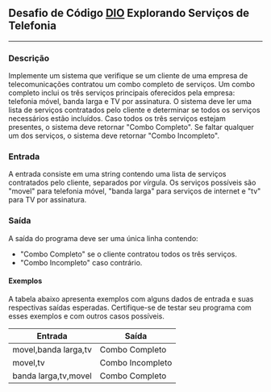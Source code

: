## Desafio de Código [DIO](https://web.dio.me/track/coding-the-future-claro-java-spring-boot) Explorando Serviços de Telefonia
***
### Descrição

Implemente um sistema que verifique se um cliente de uma empresa de telecomunicações contratou um combo completo de
serviços.
Um combo completo inclui os três serviços principais oferecidos pela empresa: telefonia móvel, banda larga e TV por
assinatura.
O sistema deve ler uma lista de serviços contratados pelo cliente e determinar se todos os serviços necessários estão
incluídos.
Caso todos os três serviços estejam presentes, o sistema deve retornar "Combo Completo".
Se faltar qualquer um dos serviços, o sistema deve retornar "Combo Incompleto".

### Entrada

A entrada consiste em uma string contendo uma lista de serviços contratados pelo cliente, separados por vírgula.
Os serviços possíveis são "movel" para telefonia móvel, "banda larga" para serviços de internet e "tv" para TV por
assinatura.

### Saída
A saída do programa deve ser uma única linha contendo:
* "Combo Completo" se o cliente contratou todos os três serviços.
* "Combo Incompleto" caso contrário.

#### Exemplos
A tabela abaixo apresenta exemplos com alguns dados de entrada e suas respectivas saídas esperadas. Certifique-se de
testar seu programa com esses exemplos e com outros casos possíveis.

Entrada | Saída
--------|------
movel,banda larga,tv | Combo Completo
movel,tv | Combo Incompleto
banda larga,tv,movel | Combo Completo
